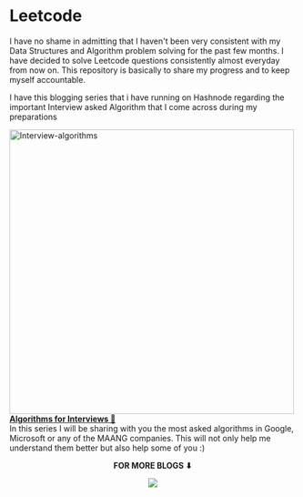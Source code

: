 # Leetcode

I have no shame in admitting that I haven't been very consistent with my Data Structures and Algorithm problem solving for the past few months. I have decided to solve 
Leetcode questions consistently almost everyday from now on. This repository is basically to share my progress and to keep myself accountable.

I have this blogging series that i have running on Hashnode regarding the important Interview asked Algorithm that I come across during my preparations

<a href="https://souvikrajsingh.hashnode.dev/series/interview-algo" title="Interview-Algorithms"><img width="500" alt="Interview-algorithms" src="https://user-images.githubusercontent.com/81793119/201917450-62d49d53-d29a-46c8-b284-28533d0d9d68.png"><br><strong>Algorithms for Interviews 🚀</strong></a>
<br/>In this series I will be sharing with you the most asked algorithms in Google, Microsoft or any of the MAANG companies. This will not only help me understand them better but also help some of you :) <br/>

<div align="center">
<p align="center"><b>FOR MORE BLOGS ⬇</b></p>
<p><a href="https://souvikrajsingh.hashnode.dev/"><img src="https://img.shields.io/badge/Hashnode-2962FF?style=for-the-badge&logo=hashnode&logoColor=white"></a></p>
</div>
